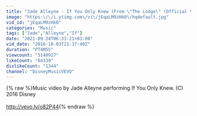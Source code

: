 ```yaml
---
title: "Jade Alleyne - If You Only Knew (From \"The Lodge\" (Official Video))"
image: "https:\/\/i.ytimg.com\/vi\/jEqaLM9zHk0\/hqdefault.jpg"
vid_id: "jEqaLM9zHk0"
categories: "Music"
tags: ["Jade","Alleyne","If"]
date: "2021-09-24T06:33:21+03:00"
vid_date: "2016-10-03T21:37:40Z"
duration: "PT4M5S"
viewcount: "5140927"
likeCount: "64339"
dislikeCount: "1344"
channel: "DisneyMusicVEVO"
---
```

{% raw %}Music video by Jade Alleyne performing If You Only Knew. (C) 2016 Disney<br /><br /><a rel="nofollow" target="blank" href="http://vevo.ly/o82P44">http://vevo.ly/o82P44</a>{% endraw %}
